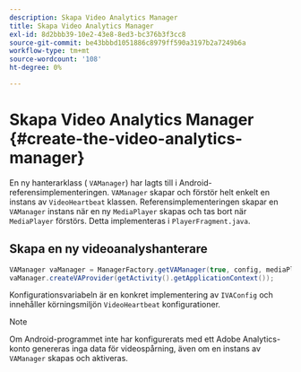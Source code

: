 ```yaml
---
description: Skapa Video Analytics Manager
title: Skapa Video Analytics Manager
exl-id: 8d2bbb39-10e2-43e8-8ed3-bc376b3f3cc8
source-git-commit: be43bbbd1051886c8979ff590a3197b2a7249b6a
workflow-type: tm+mt
source-wordcount: '108'
ht-degree: 0%

---
```


# Skapa Video Analytics Manager {#create-the-video-analytics-manager}

En ny hanterarklass ( `VAManager`) har lagts till i Android-referensimplementeringen. `VAManager` skapar och förstör helt enkelt en instans av `VideoHeartbeat` klassen. Referensimplementeringen skapar en `VAManager` instans när en ny `MediaPlayer` skapas och tas bort när `MediaPlayer` förstörs. Detta implementeras i `PlayerFragment.java`.

## Skapa en ny videoanalyshanterare

```java
VAManager vaManager = ManagerFactory.getVAManager(true, config, mediaPlayer);  
vaManager.createVAProvider(getActivity().getApplicationContext()); 
```

Konfigurationsvariabeln är en konkret implementering av `IVAConfig` och innehåller körningsmiljön `VideoHeartbeat` konfigurationer.

>[!NOTE]
>
>Om Android-programmet inte har konfigurerats med ett Adobe Analytics-konto genereras inga data för videospårning, även om en instans av `VAManager` skapas och aktiveras.
